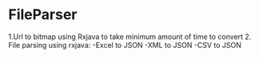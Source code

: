 # FileParser
1.Url to bitmap using Rxjava to take minimum amount of time to convert
2. File parsing using rxjava:
   -Excel to JSON 
   -XML to JSON
   -CSV to JSON
